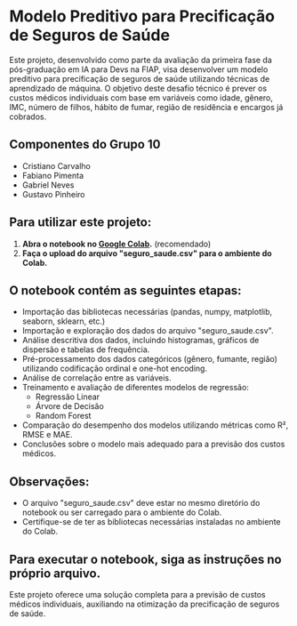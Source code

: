 # **Modelo Preditivo para Precificação de Seguros de Saúde**

Este projeto, desenvolvido como parte da avaliação da primeira fase da pós-graduação em IA para Devs na FIAP, visa desenvolver um modelo preditivo para precificação de seguros de saúde utilizando técnicas de aprendizado de máquina. O objetivo deste desafio técnico é prever os custos médicos individuais com base em variáveis como idade, gênero, IMC, número de filhos, hábito de fumar, região de residência e encargos já cobrados.

## **Componentes do Grupo 10**

- Cristiano Carvalho
- Fabiano Pimenta
- Gabriel Neves
- Gustavo Pinheiro

## **Para utilizar este projeto:**

1. **Abra o notebook no [Google Colab](https://colab.google/).** (recomendado)
2. **Faça o upload do arquivo "seguro_saude.csv" para o ambiente do Colab.**

## **O notebook contém as seguintes etapas:**

- Importação das bibliotecas necessárias (pandas, numpy, matplotlib, seaborn, sklearn, etc.)
- Importação e exploração dos dados do arquivo "seguro_saude.csv".
- Análise descritiva dos dados, incluindo histogramas, gráficos de dispersão e tabelas de frequência.
- Pré-processamento dos dados categóricos (gênero, fumante, região) utilizando codificação ordinal e one-hot encoding.
- Análise de correlação entre as variáveis.
- Treinamento e avaliação de diferentes modelos de regressão:
  - Regressão Linear
  - Árvore de Decisão
  - Random Forest
- Comparação do desempenho dos modelos utilizando métricas como R², RMSE e MAE.
- Conclusões sobre o modelo mais adequado para a previsão dos custos médicos.

## **Observações:**

- O arquivo "seguro_saude.csv" deve estar no mesmo diretório do notebook ou ser carregado para o ambiente do Colab.
- Certifique-se de ter as bibliotecas necessárias instaladas no ambiente do Colab.

## **Para executar o notebook, siga as instruções no próprio arquivo.**

Este projeto oferece uma solução completa para a previsão de custos médicos individuais, auxiliando na otimização da precificação de seguros de saúde.
